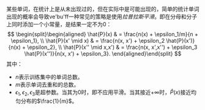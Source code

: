 某些单词，在统计上是从未出现过的，但在实际中是可能出现的，简单的统计单词出现的概率会导致ve'bu'ff一种常见的策略是使用*拉普拉斯平滑*。即在分母和分子上同时添加一个小常量，是结果一定不为0：
$$
\begin{split}\begin{aligned}
    \hat{P}(x) & = \frac{n(x) + \epsilon_1/m}{n + \epsilon_1}, \\
    \hat{P}(x' \mid x) & = \frac{n(x, x') + \epsilon_2 \hat{P}(x')}{n(x) + \epsilon_2}, \\
    \hat{P}(x'' \mid x,x') & = \frac{n(x, x',x'') + \epsilon_3 \hat{P}(x'')}{n(x, x') + \epsilon_3}.
\end{aligned}\end{split}
$$
其中：
- $n$表示训练集中的单词总数。
- $m$表示单词去重和的总数。
- $\epsilon_1,\epsilon_2, \epsilon_3$是超参数。当其为0时，即不应用平滑。当其接近$+\infty$时，$\hat{P}(x)$接近均匀分布的$\frac{1}{m}$。

